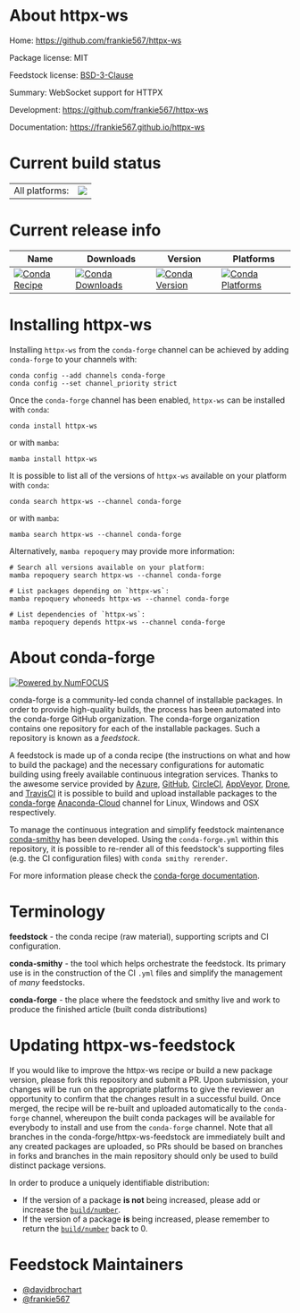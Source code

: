 About httpx-ws
==============

Home: https://github.com/frankie567/httpx-ws

Package license: MIT

Feedstock license: [BSD-3-Clause](https://github.com/conda-forge/httpx-ws-feedstock/blob/main/LICENSE.txt)

Summary: WebSocket support for HTTPX

Development: https://github.com/frankie567/httpx-ws

Documentation: https://frankie567.github.io/httpx-ws

Current build status
====================


<table><tr><td>All platforms:</td>
    <td>
      <a href="https://dev.azure.com/conda-forge/feedstock-builds/_build/latest?definitionId=18575&branchName=main">
        <img src="https://dev.azure.com/conda-forge/feedstock-builds/_apis/build/status/httpx-ws-feedstock?branchName=main">
      </a>
    </td>
  </tr>
</table>

Current release info
====================

| Name | Downloads | Version | Platforms |
| --- | --- | --- | --- |
| [![Conda Recipe](https://img.shields.io/badge/recipe-httpx--ws-green.svg)](https://anaconda.org/conda-forge/httpx-ws) | [![Conda Downloads](https://img.shields.io/conda/dn/conda-forge/httpx-ws.svg)](https://anaconda.org/conda-forge/httpx-ws) | [![Conda Version](https://img.shields.io/conda/vn/conda-forge/httpx-ws.svg)](https://anaconda.org/conda-forge/httpx-ws) | [![Conda Platforms](https://img.shields.io/conda/pn/conda-forge/httpx-ws.svg)](https://anaconda.org/conda-forge/httpx-ws) |

Installing httpx-ws
===================

Installing `httpx-ws` from the `conda-forge` channel can be achieved by adding `conda-forge` to your channels with:

```
conda config --add channels conda-forge
conda config --set channel_priority strict
```

Once the `conda-forge` channel has been enabled, `httpx-ws` can be installed with `conda`:

```
conda install httpx-ws
```

or with `mamba`:

```
mamba install httpx-ws
```

It is possible to list all of the versions of `httpx-ws` available on your platform with `conda`:

```
conda search httpx-ws --channel conda-forge
```

or with `mamba`:

```
mamba search httpx-ws --channel conda-forge
```

Alternatively, `mamba repoquery` may provide more information:

```
# Search all versions available on your platform:
mamba repoquery search httpx-ws --channel conda-forge

# List packages depending on `httpx-ws`:
mamba repoquery whoneeds httpx-ws --channel conda-forge

# List dependencies of `httpx-ws`:
mamba repoquery depends httpx-ws --channel conda-forge
```


About conda-forge
=================

[![Powered by
NumFOCUS](https://img.shields.io/badge/powered%20by-NumFOCUS-orange.svg?style=flat&colorA=E1523D&colorB=007D8A)](https://numfocus.org)

conda-forge is a community-led conda channel of installable packages.
In order to provide high-quality builds, the process has been automated into the
conda-forge GitHub organization. The conda-forge organization contains one repository
for each of the installable packages. Such a repository is known as a *feedstock*.

A feedstock is made up of a conda recipe (the instructions on what and how to build
the package) and the necessary configurations for automatic building using freely
available continuous integration services. Thanks to the awesome service provided by
[Azure](https://azure.microsoft.com/en-us/services/devops/), [GitHub](https://github.com/),
[CircleCI](https://circleci.com/), [AppVeyor](https://www.appveyor.com/),
[Drone](https://cloud.drone.io/welcome), and [TravisCI](https://travis-ci.com/)
it is possible to build and upload installable packages to the
[conda-forge](https://anaconda.org/conda-forge) [Anaconda-Cloud](https://anaconda.org/)
channel for Linux, Windows and OSX respectively.

To manage the continuous integration and simplify feedstock maintenance
[conda-smithy](https://github.com/conda-forge/conda-smithy) has been developed.
Using the ``conda-forge.yml`` within this repository, it is possible to re-render all of
this feedstock's supporting files (e.g. the CI configuration files) with ``conda smithy rerender``.

For more information please check the [conda-forge documentation](https://conda-forge.org/docs/).

Terminology
===========

**feedstock** - the conda recipe (raw material), supporting scripts and CI configuration.

**conda-smithy** - the tool which helps orchestrate the feedstock.
                   Its primary use is in the construction of the CI ``.yml`` files
                   and simplify the management of *many* feedstocks.

**conda-forge** - the place where the feedstock and smithy live and work to
                  produce the finished article (built conda distributions)


Updating httpx-ws-feedstock
===========================

If you would like to improve the httpx-ws recipe or build a new
package version, please fork this repository and submit a PR. Upon submission,
your changes will be run on the appropriate platforms to give the reviewer an
opportunity to confirm that the changes result in a successful build. Once
merged, the recipe will be re-built and uploaded automatically to the
`conda-forge` channel, whereupon the built conda packages will be available for
everybody to install and use from the `conda-forge` channel.
Note that all branches in the conda-forge/httpx-ws-feedstock are
immediately built and any created packages are uploaded, so PRs should be based
on branches in forks and branches in the main repository should only be used to
build distinct package versions.

In order to produce a uniquely identifiable distribution:
 * If the version of a package **is not** being increased, please add or increase
   the [``build/number``](https://docs.conda.io/projects/conda-build/en/latest/resources/define-metadata.html#build-number-and-string).
 * If the version of a package **is** being increased, please remember to return
   the [``build/number``](https://docs.conda.io/projects/conda-build/en/latest/resources/define-metadata.html#build-number-and-string)
   back to 0.

Feedstock Maintainers
=====================

* [@davidbrochart](https://github.com/davidbrochart/)
* [@frankie567](https://github.com/frankie567/)

